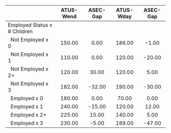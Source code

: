 
|                      |    ATUS-Wend |     ASEC-Gap |    ATUS-Wday |     ASEC-Gap |
| -------------------- | :----------: | :----------: | :----------: | :----------: |
| Employed Status x # Children |              |              |              |              |
| &nbsp;&nbsp;Not Employed x 0 |       150.00 |         0.00 |       186.00 |        -1.00 |
| &nbsp;&nbsp;Not Employed x 1 |       110.00 |         0.00 |       120.00 |       -20.00 |
| &nbsp;&nbsp;Not Employed x 2+ |       120.00 |        30.00 |       120.00 |         5.00 |
| &nbsp;&nbsp;Not Employed x 3 |       182.00 |       -32.00 |       190.00 |       -30.00 |
| &nbsp;&nbsp;Employed x 0 |       180.00 |         0.00 |        70.00 |         0.00 |
| &nbsp;&nbsp;Employed x 1 |       240.00 |       -15.00 |       120.00 |        12.00 |
| &nbsp;&nbsp;Employed x 2+ |       225.00 |        15.00 |       140.00 |         5.00 |
| &nbsp;&nbsp;Employed x 3 |       230.00 |        -5.00 |       189.00 |       -47.00 |

